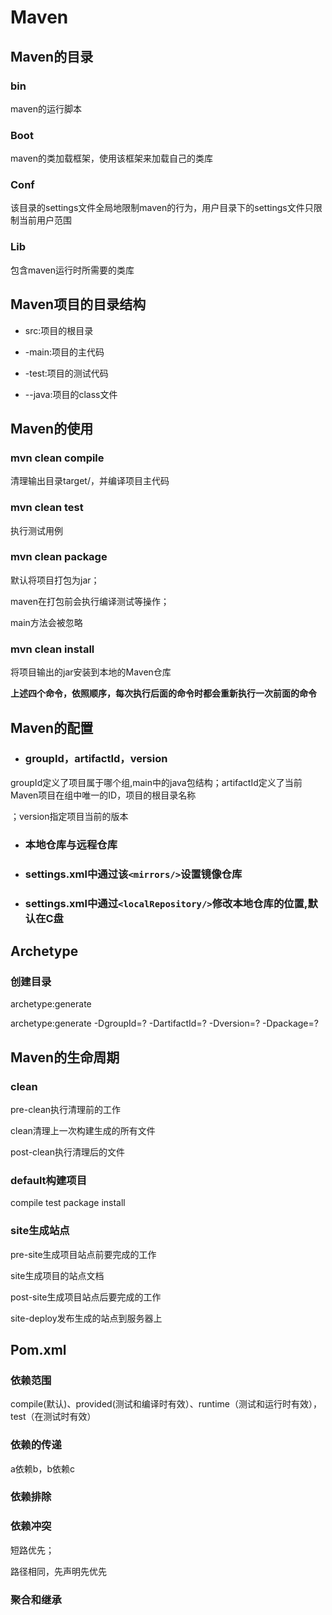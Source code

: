 

# Maven

## Maven的目录

### bin

maven的运行脚本

### Boot

maven的类加载框架，使用该框架来加载自己的类库

### Conf

该目录的settings文件全局地限制maven的行为，用户目录下的settings文件只限制当前用户范围

### Lib

包含maven运行时所需要的类库

## Maven项目的目录结构

- src:项目的根目录

- -main:项目的主代码
- -test:项目的测试代码
- --java:项目的class文件

## Maven的使用

### mvn clean  compile

清理输出目录target/，并编译项目主代码

### mvn clean test

执行测试用例

### mvn clean package

默认将项目打包为jar；

maven在打包前会执行编译测试等操作；

main方法会被忽略

### mvn clean install

将项目输出的jar安装到本地的Maven仓库

**上述四个命令，依照顺序，每次执行后面的命令时都会重新执行一次前面的命令**

## Maven的配置

- ### groupId，artifactId，version


groupId定义了项目属于哪个组,main中的java包结构；artifactId定义了当前Maven项目在组中唯一的ID，项目的根目录名称

；version指定项目当前的版本

- ### 本地仓库与远程仓库

- ### settings.xml中通过该`<mirrors/>`设置镜像仓库

- ### settings.xml中通过`<localRepository/>`修改本地仓库的位置,默认在C盘

## Archetype

### 创建目录

archetype:generate

archetype:generate -DgroupId=? -DartifactId=? -Dversion=? -Dpackage=?

## Maven的生命周期

### clean

pre-clean执行清理前的工作

clean清理上一次构建生成的所有文件

post-clean执行清理后的文件

### default构建项目

compile test package  install

### site生成站点

pre-site生成项目站点前要完成的工作

site生成项目的站点文档

post-site生成项目站点后要完成的工作

site-deploy发布生成的站点到服务器上

## Pom.xml

### 依赖范围

compile(默认)、provided(测试和编译时有效）、runtime（测试和运行时有效），test（在测试时有效）

### 依赖的传递

a依赖b，b依赖c

### 依赖排除

<exclusion/>

### 依赖冲突

短路优先；

路径相同，先声明先优先

### 聚合和继承








